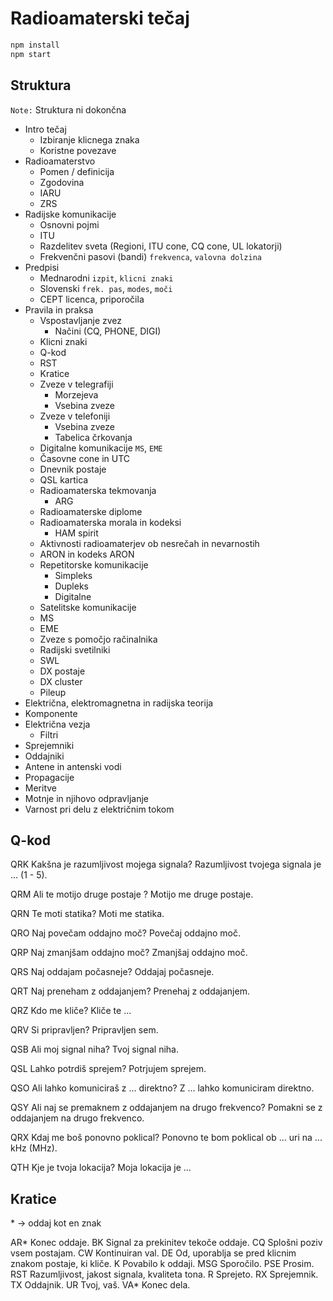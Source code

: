 # Radioamaterski tečaj

```sh
npm install
npm start
```

## Struktura

`Note:` Struktura ni dokončna

- Intro tečaj
    - Izbiranje klicnega znaka
    - Koristne povezave
- Radioamaterstvo
    - Pomen / definicija
    - Zgodovina
    - IARU
    - ZRS
- Radijske komunikacije
    - Osnovni pojmi
    - ITU
    - Razdelitev sveta (Regioni, ITU cone, CQ cone, UL lokatorji)
    - Frekvenčni pasovi (bandi) `frekvenca`, `valovna dolzina`
- Predpisi
    - Mednarodni `izpit`, `klicni znaki`
    - Slovenski `frek. pas`, `modes`, `moči`
    - CEPT licenca, priporočila
- Pravila in praksa
    - Vspostavljanje zvez
        - Načini (CQ, PHONE, DIGI)
    - Klicni znaki
    - Q-kod
    - RST
    - Kratice
    - Zveze v telegrafiji
        - Morzejeva
        - Vsebina zveze
    - Zveze v telefoniji
        - Vsebina zveze
        - Tabelica črkovanja
    - Digitalne komunikacije `MS`, `EME`
    - Časovne cone in UTC
    - Dnevnik postaje
    - QSL kartica
    - Radioamaterska tekmovanja
        - ARG
    - Radioamaterske diplome
    - Radioamaterska morala in kodeksi
        - HAM spirit
    - Aktivnosti radioamaterjev ob nesrečah in nevarnostih
    - ARON in kodeks ARON
    - Repetitorske komunikacije
        - Simpleks
        - Dupleks
        - Digitalne
    - Satelitske komunikacije
    - MS
    - EME
    - Zveze s pomočjo račinalnika
    - Radijski svetilniki
    - SWL
    - DX postaje
    - DX cluster
    - Pileup
- Električna, elektromagnetna in radijska teorija
- Komponente
- Električna vezja
    - Filtri
- Sprejemniki
- Oddajniki
- Antene in antenski vodi
- Propagacije
- Meritve
- Motnje in njihovo odpravljanje
- Varnost pri delu z električnim tokom


## Q-kod

QRK
Kakšna je razumljivost mojega signala?
Razumljivost tvojega signala je ... (1 - 5).

QRM
Ali te motijo druge postaje ?
Motijo me druge postaje.

QRN
Te moti statika?
Moti me statika.

QRO
Naj povečam oddajno moč?
Povečaj oddajno moč.

QRP
Naj zmanjšam oddajno moč?
Zmanjšaj oddajno moč.

QRS
Naj oddajam počasneje?
Oddajaj počasneje.

QRT
Naj preneham z oddajanjem?
Prenehaj z oddajanjem.

QRZ
Kdo me kliče?
Kliče te ...

QRV
Si pripravljen?
Pripravljen sem.

QSB
Ali moj signal niha?
Tvoj signal niha.

QSL
Lahko potrdiš sprejem?
Potrjujem sprejem.

QSO
Ali lahko komuniciraš z ... direktno?
Z ... lahko komuniciram direktno.

QSY
Ali naj se premaknem z oddajanjem na drugo frekvenco?
Pomakni se z oddajanjem na drugo frekvenco.

QRX
Kdaj me boš ponovno poklical?
Ponovno te bom poklical ob ... uri na ... kHz (MHz).

QTH
Kje je tvoja lokacija?
Moja lokacija je ... 


## Kratice

\* &rarr; oddaj kot en znak

AR* Konec oddaje.
BK Signal za prekinitev tekoče oddaje.
CQ Splošni poziv vsem postajam.
CW Kontinuiran val.
DE Od, uporablja se pred klicnim znakom postaje, ki kliče.
K Povabilo k oddaji.
MSG Sporočilo.
PSE Prosim.
RST Razumljivost, jakost signala, kvaliteta tona.
R Sprejeto.
RX Sprejemnik.
TX Oddajnik.
UR Tvoj, vaš.
VA* Konec dela.